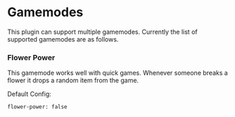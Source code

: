 # Gamemodes
This plugin can support multiple gamemodes. Currently the list of supported gamemodes are as follows.

### Flower Power
This gamemode works well with quick games. Whenever someone breaks a flower it drops a random item from the game.

Default Config:

`flower-power: false`